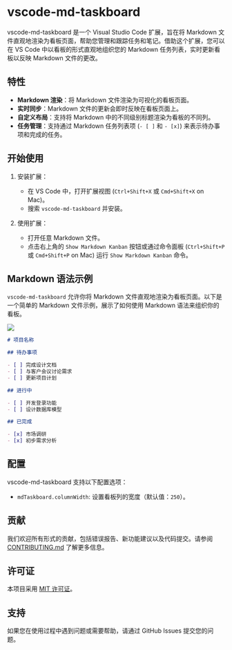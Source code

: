 # vscode-md-taskboard

vscode-md-taskboard 是一个 Visual Studio Code 扩展，旨在将 Markdown 文件直观地渲染为看板页面，帮助您管理和跟踪任务和笔记。借助这个扩展，您可以在 VS Code 中以看板的形式直观地组织您的 Markdown 任务列表，实时更新看板以反映 Markdown 文件的更改。

## 特性

- **Markdown 渲染**：将 Markdown 文件渲染为可视化的看板页面。
- **实时同步**：Markdown 文件的更新会即时反映在看板页面上。
- **自定义布局**：支持将 Markdown 中的不同级别标题渲染为看板的不同列。
- **任务管理**：支持通过 Markdown 任务列表项 (`- [ ]` 和 `- [x]`) 来表示待办事项和完成的任务。

## 开始使用

1. 安装扩展：

   - 在 VS Code 中，打开扩展视图 (`Ctrl+Shift+X` 或 `Cmd+Shift+X` on Mac)。
   - 搜索 `vscode-md-taskboard` 并安装。

2. 使用扩展：
   - 打开任意 Markdown 文件。
   - 点击右上角的 `Show Markdown Kanban` 按钮或通过命令面板 (`Ctrl+Shift+P` 或 `Cmd+Shift+P` on Mac) 运行 `Show Markdown Kanban` 命令。

## Markdown 语法示例

`vscode-md-taskboard` 允许你将 Markdown 文件直观地渲染为看板页面。以下是一个简单的 Markdown 文件示例，展示了如何使用 Markdown 语法来组织你的看板。

![](https://img.wiki-power.com/d/wiki-media/img/20240324234235.png)

```markdown
# 项目名称

## 待办事项

- [ ] 完成设计文档
- [ ] 与客户会议讨论需求
- [ ] 更新项目计划

## 进行中

- [ ] 开发登录功能
- [ ] 设计数据库模型

## 已完成

- [x] 市场调研
- [x] 初步需求分析
```

## 配置

vscode-md-taskboard 支持以下配置选项：

- `mdTaskboard.columnWidth`: 设置看板列的宽度（默认值：`250`）。

## 贡献

我们欢迎所有形式的贡献，包括错误报告、新功能建议以及代码提交。请参阅 [CONTRIBUTING.md](CONTRIBUTING.md) 了解更多信息。

## 许可证

本项目采用 [MIT 许可证](LICENSE)。

## 支持

如果您在使用过程中遇到问题或需要帮助，请通过 GitHub Issues 提交您的问题。
```
